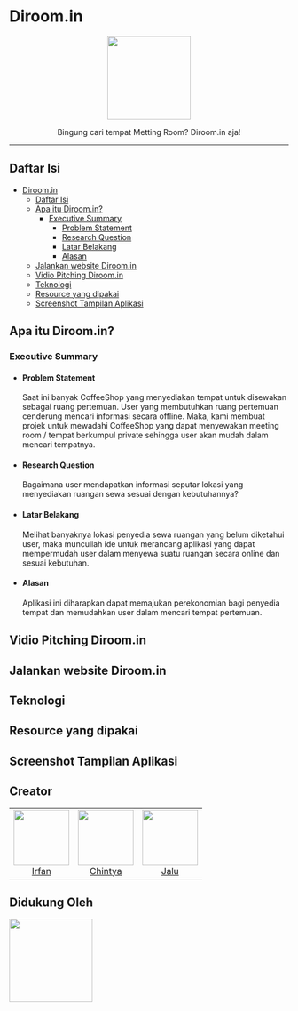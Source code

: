 # Diroom.in

<p align="center">
    <img width="150px" src=https://user-images.githubusercontent.com/84772741/205542836-6ce8f767-9323-421a-9df7-3364e5e0709f.png>
</p>

<p align="center">
    Bingung cari tempat Metting Room? Diroom.in aja! 
</p>

<hr/>

## Daftar Isi
- [Diroom.in](#Diroom.in)
  - [Daftar Isi](#daftar-isi)
  - [Apa itu Diroom.in?](#apa-itu-Diroom.in)
    - [Executive Summary](#summary)
      - [Problem Statement](#)
      - [Research Question](#)
      - [Latar Belakang](#)
      - [Alasan](#)
  - [Jalankan website Diroom.in](#)
  - [Vidio Pitching Diroom.in](#)
  - [Teknologi](#)
  - [Resource yang dipakai](#)
  - [Screenshot Tampilan Aplikasi](#)


## Apa itu Diroom.in?
### Executive Summary
  - #### Problem Statement
    <p>Saat ini banyak CoffeeShop yang menyediakan tempat untuk disewakan sebagai ruang pertemuan. User yang membutuhkan ruang pertemuan cenderung mencari informasi secara offline. Maka, kami membuat projek untuk mewadahi CoffeeShop yang dapat menyewakan meeting room / tempat berkumpul private sehingga user akan mudah dalam mencari tempatnya.</p>
  - #### Research Question
    <p>Bagaimana user mendapatkan informasi seputar lokasi yang menyediakan ruangan sewa sesuai dengan kebutuhannya?</p>
  - #### Latar Belakang
    <p>Melihat banyaknya lokasi penyedia sewa ruangan yang belum diketahui user, maka muncullah ide untuk merancang aplikasi yang dapat mempermudah user dalam menyewa suatu ruangan secara online dan sesuai kebutuhan.</p>
  - #### Alasan
    <p>Aplikasi ini diharapkan dapat memajukan perekonomian bagi penyedia tempat dan memudahkan user dalam mencari tempat pertemuan.</p>

## Vidio Pitching Diroom.in

## Jalankan website Diroom.in

## Teknologi

## Resource yang dipakai
  
## Screenshot Tampilan Aplikasi

## Creator
<table>
  <tr>
    <td align="center"><a href="https://github.com/bintaaaa"><img src="https://avatars.githubusercontent.com/u/84772741?v=4" width="100px;" alt=""/><br/>Irfan</td>
    <td align="center"><a href="https://github.com/chintyadipta"><img src="https://avatars.githubusercontent.com/u/111208753?v=4" width="100px;" alt=""/><br/>Chintya</td>
    <td align="center"><a href="https://github.com/lulujal"><img src="https://avatars.githubusercontent.com/u/92596705?v=4" width="100px;" alt=""/><br/>Jalu</td>
  </tr>
</table>
<!-- markdownlint-restore -->

## Didukung Oleh
<a href="https://www.dicoding.com/"><img src="https://pti.upgris.ac.id/wp-content/uploads/2021/11/dicoding-logo-full.png" width="150px;" alt=""></a>
